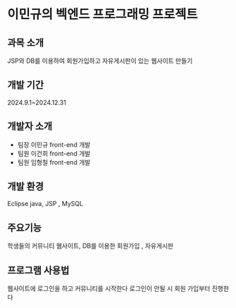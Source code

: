 # 이민규의 벡엔드 프로그래밍 프로젝트 
## 과목 소개
JSP와 DB를 이용하여 회원가입하고 자유게시판이 있는 웹사이트 만들기

## 개발 기간
2024.9.1~2024.12.31

## 개발자 소개
* 팀장 이민규 front-end 개발
* 팀원 이건희 front-end 개발
* 팀원 임형철 front-end 개발

## 개발 환경
Eclipse java, JSP , MySQL

##  주요기능
학생들의 커뮤니티 웹사이트, DB를 이용한 회원가입 , 자유게시판
##  프로그램 사용법
웹사이트에 로그인을 하고 커뮤니티를 시작한다
로그인이 안될 시 회원 가입부터 진행한다 
